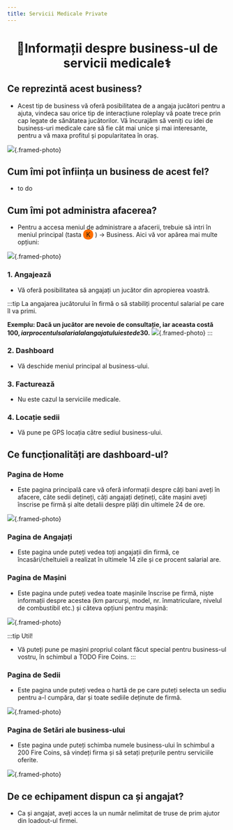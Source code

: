 ```yaml
---
title: Servicii Medicale Private
---
```


<script setup> 
    import KeyIcon from '../.vitepress/components/KeyIcon.vue'
</script>

# <center>:pill:Informații despre business-ul de servicii medicale:medical_symbol:</center>

## Ce reprezintă acest business?

- Acest tip de business vă oferă posibilitatea de a angaja jucători pentru a ajuta, vindeca sau orice tip de interacțiune roleplay vă poate trece prin cap legate de sănătatea jucătorilor. Vă încurajăm să veniți cu idei de business-uri medicale care să fie cât mai unice și mai interesante, pentru a vă maxa profitul și popularitatea în oraș.

![](https://i.imgur.com/tXC9Mgf.png){.framed-photo}

## Cum îmi pot înființa un business de acest fel?

- to do

## Cum îmi pot administra afacerea?

- Pentru a accesa meniul de administrare a afacerii, trebuie să intri în meniul principal (tasta <span style="padding: 3px 7px; border-radius: 10px; background-color: #ff6f00;">K</span> ) -> Business. Aici vă vor apărea mai multe opțiuni:

![](https://i.imgur.com/zntNOiY.png){.framed-photo}

### 1. Angajează

- Vă oferă posibilitatea să angajați un jucător din apropierea voastră.

:::tip
La angajarea jucătorului în firmă o să stabiliți procentul salarial pe care îl va primi. 

**Exemplu: Dacă un jucător are nevoie de consultație, iar aceasta costă 100$, iar procentul salarial al angajatului este de 30%, angajatul va primi 30$.**
![](https://i.imgur.com/EUTLxiE.png){.framed-photo}
::: 

### 2. Dashboard

- Vă deschide meniul principal al business-ului.

### 3. Facturează

- Nu este cazul la serviciile medicale.

### 4. Locație sedii

- Vă pune pe GPS locația către sediul business-ului.

## Ce funcționalități are dashboard-ul?

### Pagina de Home

- Este pagina principală care vă oferă informații despre câți bani aveți în afacere, câte sedii dețineți, câți angajați dețineți, câte mașini aveți înscrise pe firmă și alte detalii despre plăți din ultimele 24 de ore.

![](https://i.imgur.com/J5LqO89.png){.framed-photo}

### Pagina de Angajați

- Este pagina unde puteți vedea toți angajații din firmă, ce încasări/cheltuieli a realizat în ultimele 14 zile și ce procent salarial are.

### Pagina de Mașini

- Este pagina unde puteți vedea toate mașinile înscrise pe firmă, niște informații despre acestea (km parcurși, model, nr. înmatriculare, nivelul de combustibil etc.) și câteva opțiuni pentru mașină:

![](https://i.imgur.com/qb3WCmz.png){.framed-photo}

:::tip Util!
- Vă puteți pune pe mașini propriul colant făcut special pentru business-ul vostru, în schimbul a TODO Fire Coins.
:::

### Pagina de Sedii

- Este pagina unde puteți vedea o hartă de pe care puteți selecta un sediu pentru a-l cumpăra, dar și toate sediile deținute de firmă.

![](https://i.imgur.com/HdKrlUI.png){.framed-photo}

### Pagina de Setări ale business-ului

- Este pagina unde puteți schimba numele business-ului în schimbul a 200 Fire Coins, să vindeți firma și să setați prețurile pentru serviciile oferite.

![](https://i.imgur.com/s6lYzu7.png){.framed-photo}

## De ce echipament dispun ca și angajat?

- Ca și angajat, aveți acces la un număr nelimitat de truse de prim ajutor din loadout-ul firmei.